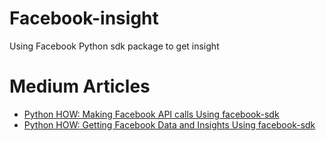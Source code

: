 # Facebook-insight
Using Facebook Python sdk package to get insight

# Medium Articles
* [Python HOW: Making Facebook API calls Using facebook-sdk](https://drgabrielharris.medium.com/python-how-making-facebook-api-calls-using-facebook-sdk-ea18bec973c8)
* [Python HOW: Getting Facebook Data and Insights Using facebook-sdk](https://drgabrielharris.medium.com/python-how-getting-facebook-data-and-insights-using-facebook-sdk-9de14d3c12fb)

